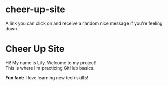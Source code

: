 # cheer-up-site
A link you can click on and receive a random nice message if you're feeling down
# Cheer Up Site

Hi! My name is Lily. Welcome to my project!  
This is where I’m practicing GitHub basics.

**Fun fact:** I love learning new tech skills!
